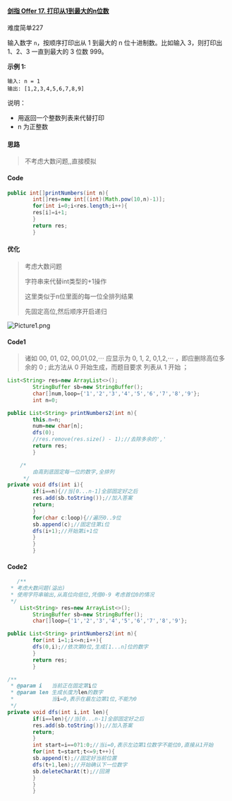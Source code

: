 #### [剑指 Offer 17. 打印从1到最大的n位数](https://leetcode.cn/problems/da-yin-cong-1dao-zui-da-de-nwei-shu-lcof/)

难度简单227

输入数字 `n`，按顺序打印出从 1 到最大的 n 位十进制数。比如输入 3，则打印出 1、2、3 一直到最大的 3 位数 999。

**示例 1:**

```
输入: n = 1
输出: [1,2,3,4,5,6,7,8,9]
```

说明：

- 用返回一个整数列表来代替打印
- n 为正整数

#### 思路

> 不考虑大数问题,,直接模拟

#### Code

```java
public int[]printNumbers(int n){
        int[]res=new int[(int)(Math.pow(10,n)-1)];
        for(int i=0;i<res.length;i++){
        res[i]=i+1;
        }
        return res;
        }
```

#### 优化

> 考虑大数问题
>
> 字符串来代替int类型的+1操作
>
> 这里类似于n位里面的每一位全排列结果
>
> 先固定高位,然后顺序开启递归



![Picture1.png](https://pic.leetcode-cn.com/83f4b5930ddc1d42b05c724ea2950ee7f00427b11150c86b45bd88405f8c7c87-Picture1.png)

#### Code1

> 诸如 00, 01, 02, 00,01,02,⋯ 应显示为 0, 1, 2, 0,1,2,⋯ ，即应删除高位多余的 0 ;
> 此方法从 0 开始生成，而题目要求 列表从 1 开始 ；

```java
List<String> res=new ArrayList<>();
        StringBuffer sb=new StringBuffer();
        char[]num,loop={'1','2','3','4','5','6','7','8','9'};
        int n=0;

public List<String> printNumbers2(int n){
        this.n=n;
        num=new char[n];
        dfs(0);
        //res.remove(res.size() - 1);//去除多余的','
        return res;
        }

    /*
        由高到底固定每一位的数字,全排列
     */
private void dfs(int i){
        if(i==n){//当[0...n-1]全部固定好之后
        res.add(sb.toString());//加入答案
        return;
        }
        for(char c:loop){//遍历0..9位
        sb.append(c);//固定住第i位
        dfs(i+1);//开始第i+1位
        }
        }
        }
```

#### Code2

```java
   /**
 * 考虑大数问题(溢出)
 * 使用字符串输出,从高位向低位,凭借0-9 考虑首位0的情况
 */
    List<String> res=new ArrayList<>();
        StringBuffer sb=new StringBuffer();
        char[]loop={'1','2','3','4','5','6','7','8','9'};

public List<String> printNumbers2(int n){
        for(int i=1;i<=n;i++){
        dfs(0,i);//依次第0位,生成[1...n]位的数字
        }
        return res;
        }

/**
 * @param i   当前正在固定第i位
 * @param len 生成长度为len的数字
 *            当i=0,表示在最左边第1位,不能为0
 */
private void dfs(int i,int len){
        if(i==len){//当[0...n-1]全部固定好之后
        res.add(sb.toString());//加入答案
        return;
        }
        int start=i==0?1:0;//当i=0,表示左边第1位数字不能位0,直接从1开始
        for(int t=start;t<=9;t++){
        sb.append(t);//固定好当前位置
        dfs(t+1,len);//开始确认下一位数字
        sb.deleteCharAt(t);//回溯
        }
        }
        }
```